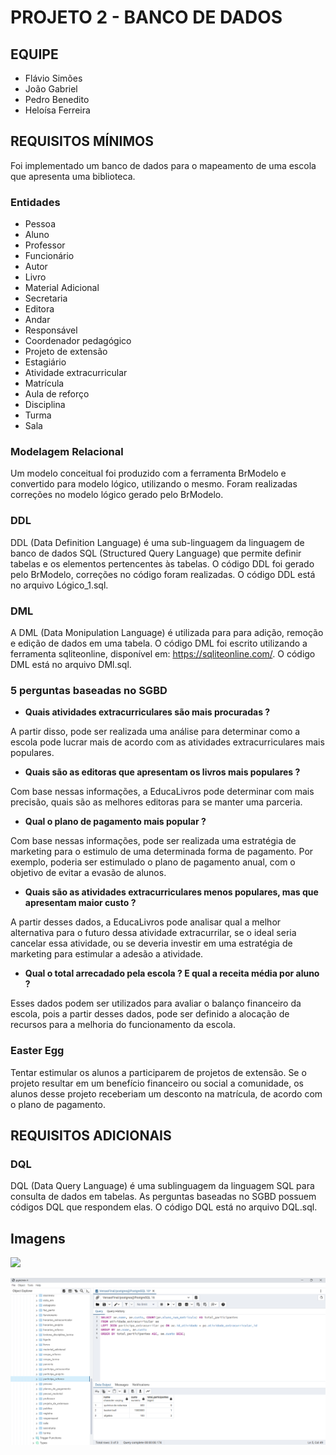 # PROJETO 2 - BANCO DE DADOS
## EQUIPE
- Flávio Simões
- João Gabriel
- Pedro Benedito
- Heloísa Ferreira

## REQUISITOS MÍNIMOS
Foi implementado um banco de dados para o mapeamento de uma escola que apresenta uma biblioteca.

### Entidades 
- Pessoa    
- Aluno     
- Professor 
- Funcionário
- Autor      
- Livro      
- Material Adicional 
- Secretaria 
- Editora    
- Andar      
- Responsável 
- Coordenador pedagógico
- Projeto de extensão 
- Estagiário
- Atividade extracurricular
- Matrícula
- Aula de reforço
- Disciplina
- Turma 
- Sala

### Modelagem Relacional
Um modelo conceitual foi produzido com a ferramenta BrModelo e convertido para
modelo lógico, utilizando o mesmo. Foram realizadas correções no modelo lógico gerado 
pelo BrModelo. 

### DDL
DDL (Data Definition Language) é uma sub-linguagem da linguagem de banco de dados SQL 
(Structured Query Language)
que permite definir tabelas e os elementos pertencentes às tabelas. O código DDL 
foi gerado pelo BrModelo, correções no código foram realizadas.
O código DDL está no arquivo Lógico_1.sql.

### DML
A DML (Data Monipulation Language) é utilizada para para adição, remoção e edição
de dados em uma tabela. O código DML foi escrito utilizando a ferramenta sqliteonline,
disponível em: https://sqliteonline.com/. O código DML está no arquivo DMl.sql.

### 5 perguntas baseadas no SGBD

- <strong>Quais atividades extracurriculares são mais procuradas ?</strong>

A partir disso, pode ser realizada uma análise para determinar como a escola pode lucrar mais de acordo com as atividades extracurriculares mais populares.

- <strong>Quais são as editoras que apresentam os livros mais populares ?</strong>

Com base nessas informações, a EducaLivros pode determinar com mais precisão, quais são as melhores editoras para se manter uma parceria. 

- <strong>Qual o plano de pagamento mais popular ?</strong>

Com base nessas informações, pode ser realizada uma estratégia de marketing para o estimulo de uma determinada forma de pagamento. Por exemplo, poderia ser estimulado o plano de pagamento anual, com o objetivo de evitar a evasão de alunos.

- <strong>Quais são as atividades extracurriculares menos populares, mas que apresentam maior custo ?</strong>

A partir desses dados, a EducaLivros pode analisar qual a melhor alternativa para o futuro dessa atividade extracurrilar, se o ideal seria cancelar essa atividade, ou se deveria investir em uma estratégia de marketing para estimular a adesão a atividade.

- <strong>Qual o total arrecadado pela escola ? E qual a receita média por aluno ?</strong>

Esses dados podem ser utilizados para avaliar o balanço financeiro da escola, pois a partir desses dados, pode ser definido a alocação de recursos para a melhoria do funcionamento da escola. 

### Easter Egg

Tentar estimular os alunos a participarem de projetos de extensão. Se o projeto resultar em um benefício financeiro ou social a comunidade, os alunos desse projeto receberiam um desconto na matrícula, de acordo com o plano de pagamento.

## REQUISITOS ADICIONAIS

###  DQL

DQL (Data Query Language) é uma sublinguagem da linguagem SQL para consulta de dados em tabelas.
As perguntas baseadas no SGBD possuem códigos DQL que respondem elas. O código DQL está no arquivo DQL.sql.

## Imagens

![](/Imagens/Imagem_Lógico.png)

![](/Imagens/Imagem_DQL.png)